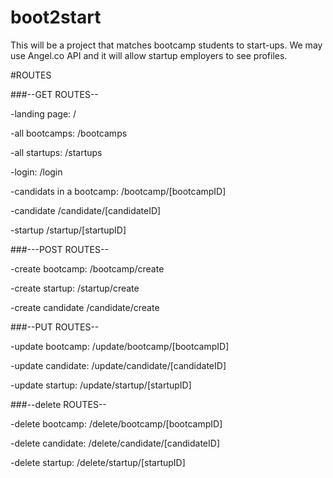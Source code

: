 # boot2start
This will be a project that matches bootcamp students to start-ups. We may use Angel.co API and it will allow startup employers to see profiles.


#ROUTES

###--GET ROUTES--

-landing page:  /

-all bootcamps: /bootcamps

-all startups:  /startups

-login:         /login


-candidats in a bootcamp: /bootcamp/[bootcampID]

-candidate 				 /candidate/[candidateID]

-startup					/startup/[startupID]



###---POST ROUTES--

-create bootcamp:	/bootcamp/create

-create startup:		/startup/create

-create candidate 	/candidate/create



###--PUT ROUTES--

-update bootcamp:  /update/bootcamp/[bootcampID]

-update candidate: /update/candidate/[candidateID]

-update startup: /update/startup/[startupID]



###--delete ROUTES--

-delete bootcamp:  /delete/bootcamp/[bootcampID]

-delete candidate: /delete/candidate/[candidateID]

-delete startup: /delete/startup/[startupID]
